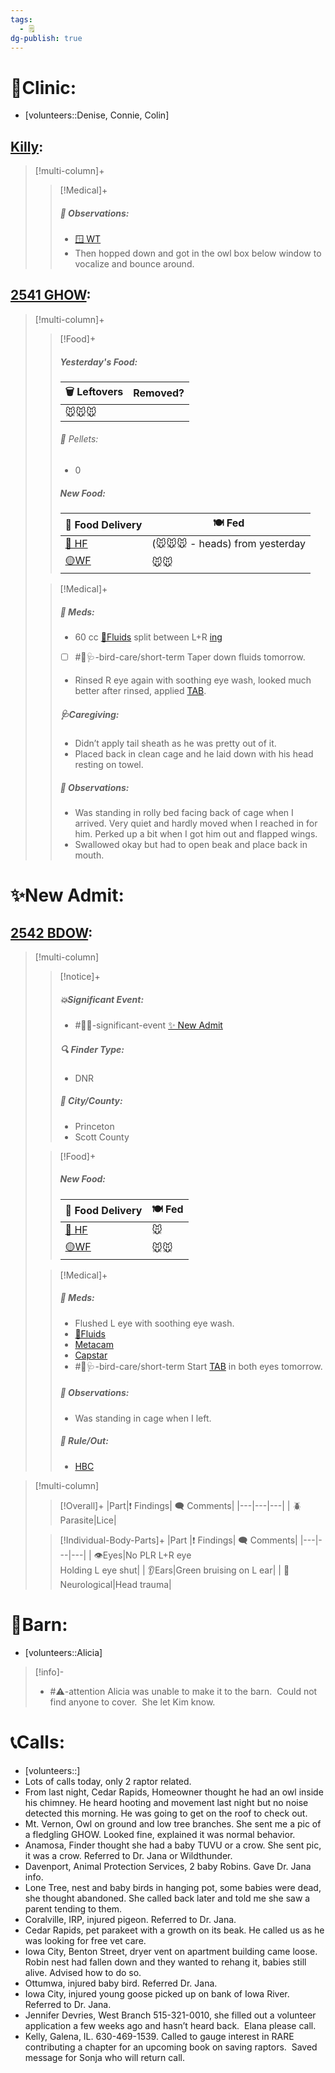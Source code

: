 ```yaml
---
tags:
  - 🗒️
dg-publish: true
---
```


# 🏥Clinic:
- [volunteers::Denise, Connie, Colin]

## [Killy](../RARE%20Birds/Ed%20Birds/Killy.md):
> [!multi-column]+
>
>> [!Medical]+
>> ##### 🔭 Observations:
>> - [🪟 WT](../Admin/Codes/Window%20time.md)
>> - Then hopped down and got in the owl box below window to vocalize and bounce around.

## [2541 GHOW](../RARE%20Birds/2541%20GHOW.md):
> [!multi-column]+
>
>> [!Food]+
>>##### Yesterday's Food:
>> |🗑️ Leftovers| Removed?
>> |---|---|
>>|🐭🐭🐭|
>>
>>###### 💩 Pellets:
>>- 0
>>
>>##### New Food:
>> |🚚 Food Delivery| 🍽️ Fed|
>> |---|---|
>>|[🫱 HF](../Admin/Codes/Handfed.md)|(🐭🐭🐭 - heads) from yesterday|
>>|[🟡WF](../Admin/Codes/Whole%20food.md)|🐭🐭|
>>
>
>> [!Medical]+
>>##### 💊 Meds:
>> - 60 cc [💉Fluids](../Admin/Codes/Medication/Fluids.md) split between L+R [ing](../Admin/Codes/inguinals.md)
>> 	- [ ] #🦅🩺-bird-care/short-term Taper down fluids tomorrow.
>> - Rinsed R eye again with soothing eye wash, looked much better after rinsed, applied [TAB](../Admin/Codes/Medication/Triple%20Antibiotic.md).
>>
>>##### 🩺Caregiving:
>>- Didn’t apply tail sheath as he was pretty out of it.
>>- Placed back in clean cage and he laid down with his head resting on towel.
>>
>> ##### 🔭 Observations:
>> - Was standing in rolly bed facing back of cage when I arrived. Very quiet and hardly moved when I reached in for him. Perked up a bit when I got him out and flapped wings.
>> - Swallowed okay but had to open beak and place back in mouth.

# ✨New Admit:

## [2542 BDOW](../RARE%20Birds/2542%20BDOW.md):
> [!multi-column]
>
>> [!notice]+
>> ##### 💥Significant Event:
>> - #🦅💥-significant-event [✨ New Admit](../Admin/Codes/New%20Admit.md)
>>
>> ##### 🔍 Finder Type:
>> - DNR
>>
>> ##### 🌆 City/County:
>> - Princeton
>> - Scott County
>>
>
>> [!Food]+
>> ##### New Food:
>> |🚚 Food Delivery| 🍽️ Fed|
>> |---|---|
>>|[🫱 HF](../Admin/Codes/Handfed.md)|🐭|
>>|[🟡WF](../Admin/Codes/Whole%20food.md)|🐭🐭|
>
>> [!Medical]+
>> ##### 💊 Meds:
>> - Flushed L eye with soothing eye wash.
>> - [💉Fluids](../Admin/Codes/Medication/Fluids.md)
>> - [Metacam](../Admin/Codes/Medication/Metacam.md)
>> - [Capstar](../Admin/Codes/Medication/Capstar.md)
>> - #🦅🩺-bird-care/short-term Start [TAB](../Admin/Codes/Medication/Triple%20Antibiotic.md) in both eyes tomorrow.
>>
>> ##### 🔭 Observations:
>> - Was standing in cage when I left.
>>
>>##### 🥼 Rule/Out:
>>- [HBC](../Admin/Codes/HBC.md)
>>

> [!multi-column]
>
>> [!Overall]+
>>|Part|❗ Findings| 🗨️ Comments|
>>|---|---|---|
>>| 🪲Parasite|Lice|
>>
>
>> [!Individual-Body-Parts]+
>>|Part |❗ Findings| 🗨️ Comments|
>>|---|---|---|
>>| 👁️Eyes|No PLR L+R eye</br>Holding L eye shut|
>>| 👂Ears|Green bruising on L ear|
>>| 🧠 Neurological|Head trauma|
>>

# 🏡Barn:
- [volunteers::Alicia]

> [!info]-
> - #⚠️-attention Alicia was unable to make it to the barn.  Could not find anyone to cover.  She let Kim know.

# 📞Calls:
- [volunteers::]
- Lots of calls today, only 2 raptor related.
- From last night, Cedar Rapids, Homeowner thought he had an owl inside his chimney. He heard hooting and movement last night but no noise detected this morning. He was going to get on the roof to check out.
- Mt. Vernon, Owl on ground and low tree branches. She sent me a pic of a fledgling GHOW. Looked fine, explained it was normal behavior.
- Anamosa, Finder thought she had a baby TUVU or a crow. She sent pic, it was a crow. Referred to Dr. Jana or Wildthunder.
- Davenport, Animal Protection Services, 2 baby Robins. Gave Dr. Jana info.
- Lone Tree, nest and baby birds in hanging pot, some babies were dead, she thought abandoned. She called back later and told me she saw a parent tending to them.
- Coralville, IRP, injured pigeon. Referred to Dr. Jana.
- Cedar Rapids, pet parakeet with a growth on its beak. He called us as he was looking for free vet care.
- Iowa City, Benton Street, dryer vent on apartment building came loose. Robin nest had fallen down and they wanted to rehang it, babies still alive. Advised how to do so.
- Ottumwa, injured baby bird. Referred Dr. Jana.
- Iowa City, injured young goose picked up on bank of Iowa River. Referred to Dr. Jana.
- Jennifer Devries, West Branch 515-321-0010, she filled out a volunteer application a few weeks ago and hasn’t heard back.  Elana please call.
- Kelly, Galena, IL. 630-469-1539. Called to gauge interest in RARE contributing a chapter for an upcoming book on saving raptors.  Saved message for Sonja who will return call.


